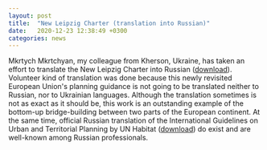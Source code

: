 ```yaml
---
layout: post
title:  "New Leipzig Charter (translation into Russian)"
date:   2020-12-23 12:38:49 +0300
categories: news
---
```


Mkrtych Mkrtchyan, my colleague from Kherson, Ukraine, has taken an effort to translate the New Leipzig Charter into Russian ([download]({https://drive.google.com/file/d/1eWcQfNwVER9WNK_qZmvthwdNaMpQkPsn/view})).
Volunteer kind of translation was done because this newly revisited European Union's planning guidance is not going to be translated neither to Russian, nor to Ukrainian languages.
Although the translation sometimes is not as exact as it should be, this work is an outstanding example of the bottom-up bridge-building between two parts of the European continent.
At the same time, official Russian translation of the International Guidelines on Urban and Territorial Planning by UN Habitat ([download]({https://unhabitat.org/sites/default/files/2020/04/ig-utp_russian.pdf})) do exist and are well-known among Russian professionals.
